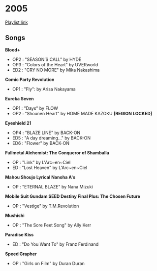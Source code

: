 # 2005

[Playlist link](https://open.spotify.com/user/fz230568w0ccmom2dg3zvxq1h/playlist/23DJFfXpIU4Ica9194SN6f?si=7ulHA0S4Q9GENJcPoWElLQ)

## Songs

**Blood+**
* OP2 : "SEASON’S CALL" by HYDE
* OP3 : "Colors of the Heart" by UVERworld
* ED2 : "CRY NO MORE" by Mika Nakashima

**Comic Party Revolution**
* OP1 : "Fly": by Arisa Nakayama

**Eureka Seven**
* OP1 : "Days" by FLOW
* OP2 : "Shounen Heart" by HOME MADE KAZOKU **[REGION LOCKED]**

**Eyeshield 21**
* OP4 : "BLAZE LINE" by BACK-ON
* ED5 : "A day dreaming..." by BACK-ON
* ED6 : "Flower" by BACK-ON

**Fullmetal Alchemist: The Conqueror of Shamballa**
* OP : "Link" by L'Arc~en~Ciel
* ED : "Lost Heaven" by L'Arc~en~Ciel

**Mahou Shoujo Lyrical Nanoha A's**
* OP : "ETERNAL BLAZE" by Nana Mizuki

**Mobile Suit Gundam SEED Destiny Final Plus: The Chosen Future**
* OP : "Vestige" by T.M.Revolution

**Mushishi**
* OP : "The Sore Feet Song" by Ally Kerr

**Paradise Kiss**
* ED : "Do You Want To" by Franz Ferdinand

**Speed Grapher**
* OP : "Girls on Film" by Duran Duran